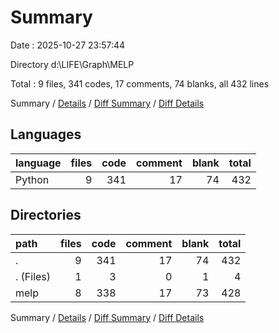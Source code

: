 # Summary

Date : 2025-10-27 23:57:44

Directory d:\\LIFE\\Graph\\MELP

Total : 9 files,  341 codes, 17 comments, 74 blanks, all 432 lines

Summary / [Details](details.md) / [Diff Summary](diff.md) / [Diff Details](diff-details.md)

## Languages
| language | files | code | comment | blank | total |
| :--- | ---: | ---: | ---: | ---: | ---: |
| Python | 9 | 341 | 17 | 74 | 432 |

## Directories
| path | files | code | comment | blank | total |
| :--- | ---: | ---: | ---: | ---: | ---: |
| . | 9 | 341 | 17 | 74 | 432 |
| . (Files) | 1 | 3 | 0 | 1 | 4 |
| melp | 8 | 338 | 17 | 73 | 428 |

Summary / [Details](details.md) / [Diff Summary](diff.md) / [Diff Details](diff-details.md)